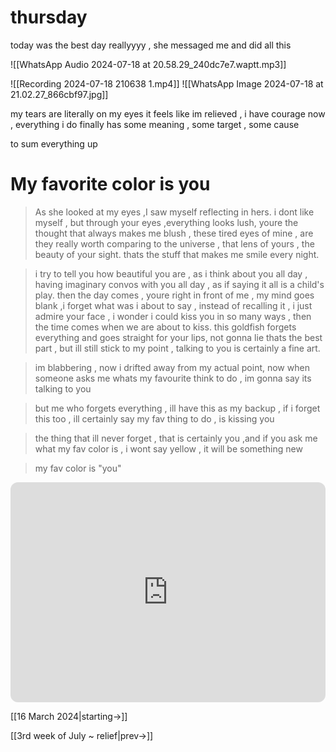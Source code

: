# thursday


today was the best day reallyyyy , she messaged me and did all this

![[WhatsApp Audio 2024-07-18 at 20.58.29_240dc7e7.waptt.mp3]]

![[Recording 2024-07-18 210638 1.mp4]]
![[WhatsApp Image 2024-07-18 at 21.02.27_866cbf97.jpg]]

my tears are literally on my eyes
it feels like im relieved , i have courage now , everything i do finally has some meaning , some target , some cause

to sum everything up

# My favorite color is you

>As she looked at my eyes ,I saw myself reflecting in hers.
i dont like myself , but through your eyes ,everything looks lush, youre the thought that always makes me blush , these tired eyes of mine , are they really worth comparing to the universe , that lens of yours , the beauty of your sight. thats the stuff that makes me smile every night.

>i try to tell you how beautiful you are , as i think about you all day , having imaginary convos with you all day , as if saying it all is a child's play.
then the day comes , youre right in front of me , my mind goes blank ,i forget what was i about to say , instead of recalling it , i just admire your face , i wonder i could kiss you in so many ways , then the time comes when we are about to kiss.
this goldfish forgets everything and goes straight for your lips, not gonna lie thats the best part , but ill still stick to my point , talking to you is certainly a fine art.

>im blabbering , now i drifted away from my actual point, now when someone asks me whats my favourite think to do , im gonna say its talking to you

>but me who forgets everything , ill have this as my backup , if i forget this too , ill certainly say my fav thing to do , is kissing you

>the thing that ill never forget , that is certainly you ,and if you ask me what my fav color is , i wont say yellow , it will be something new

>my fav color is "you"

<iframe style="border-radius:12px" src="https://open.spotify.com/embed/track/7bOxSmco2236p74tqu41PU?utm_source=generator&theme=0" width="100%" height="352" frameBorder="0" allowfullscreen="" allow="autoplay; clipboard-write; encrypted-media; fullscreen; picture-in-picture" loading="lazy"></iframe>

[[16 March 2024|starting->]]

[[3rd week of July ~ relief|prev->]]